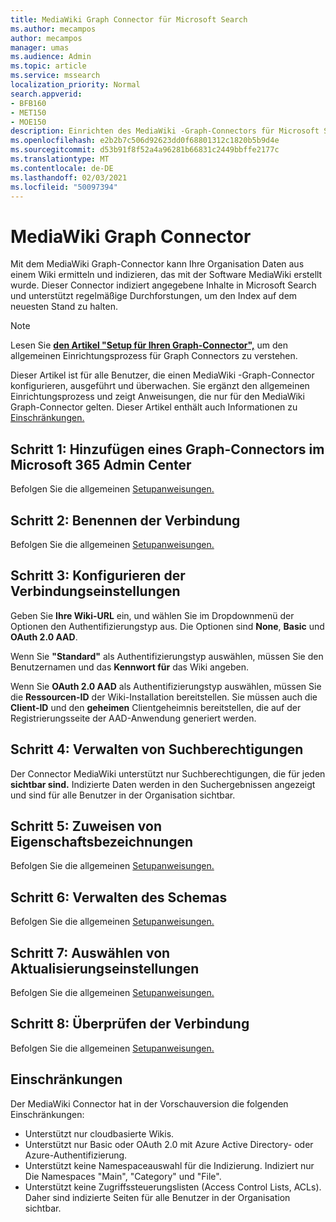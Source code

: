 ```yaml
---
title: MediaWiki Graph Connector für Microsoft Search
ms.author: mecampos
author: mecampos
manager: umas
ms.audience: Admin
ms.topic: article
ms.service: mssearch
localization_priority: Normal
search.appverid:
- BFB160
- MET150
- MOE150
description: Einrichten des MediaWiki -Graph-Connectors für Microsoft Search
ms.openlocfilehash: e2b2b7c506d92623dd0f68801312c1820b5b9d4e
ms.sourcegitcommit: d53b91f8f52a4a96281b66831c2449bbffe2177c
ms.translationtype: MT
ms.contentlocale: de-DE
ms.lasthandoff: 02/03/2021
ms.locfileid: "50097394"
---
```

<!---Previous ms.author: monaray --->

# <a name="mediawiki-graph-connector"></a>MediaWiki Graph Connector

Mit dem MediaWiki Graph-Connector kann Ihre Organisation Daten aus einem Wiki ermitteln und indizieren, das mit der Software MediaWiki erstellt wurde. Dieser Connector indiziert angegebene Inhalte in Microsoft Search und unterstützt regelmäßige Durchforstungen, um den Index auf dem neuesten Stand zu halten.

> [!NOTE]
> Lesen Sie [**den Artikel "Setup für Ihren Graph-Connector",**](configure-connector.md) um den allgemeinen Einrichtungsprozess für Graph Connectors zu verstehen.

Dieser Artikel ist für alle Benutzer, die einen MediaWiki -Graph-Connector konfigurieren, ausgeführt und überwachen. Sie ergänzt den allgemeinen Einrichtungsprozess und zeigt Anweisungen, die nur für den MediaWiki Graph-Connector gelten. Dieser Artikel enthält auch Informationen zu [Einschränkungen.](#limitations)

<!---## Before you get started-->

<!---Insert "Before you get started" recommendations for this data source-->

## <a name="step-1-add-a-graph-connector-in-the-microsoft-365-admin-center"></a>Schritt 1: Hinzufügen eines Graph-Connectors im Microsoft 365 Admin Center

Befolgen Sie die allgemeinen [Setupanweisungen.](https://docs.microsoft.com/microsoftsearch/configure-connector)
<!---If the above phrase does not apply, delete it and insert specific details for your data source that are different from general setup instructions.-->

## <a name="step-2-name-the-connection"></a>Schritt 2: Benennen der Verbindung

Befolgen Sie die allgemeinen [Setupanweisungen.](https://docs.microsoft.com/microsoftsearch/configure-connector)
<!---If the above phrase does not apply, delete it and insert specific details for your data source that are different from general setup instructions.-->

## <a name="step-3-configure-the-connection-settings"></a>Schritt 3: Konfigurieren der Verbindungseinstellungen

Geben Sie **Ihre Wiki-URL** ein, und wählen Sie im Dropdownmenü der Optionen den Authentifizierungstyp aus.  Die Optionen sind **None**, **Basic** und **OAuth 2.0 AAD**.

Wenn Sie **"Standard"** als Authentifizierungstyp  auswählen, müssen Sie den Benutzernamen und das **Kennwort für** das Wiki angeben.

Wenn Sie **OAuth 2.0 AAD** als Authentifizierungstyp auswählen, müssen Sie die **Ressourcen-ID** der Wiki-Installation bereitstellen. Sie müssen auch die **Client-ID** und den **geheimen** Clientgeheimnis bereitstellen, die auf der Registrierungsseite der AAD-Anwendung generiert werden.

## <a name="step-4-manage-search-permissions"></a>Schritt 4: Verwalten von Suchberechtigungen

Der Connector MediaWiki unterstützt nur Suchberechtigungen, die für jeden **sichtbar sind.** Indizierte Daten werden in den Suchergebnissen angezeigt und sind für alle Benutzer in der Organisation sichtbar.

## <a name="step-5-assign-property-labels"></a>Schritt 5: Zuweisen von Eigenschaftsbezeichnungen

Befolgen Sie die allgemeinen [Setupanweisungen.](https://docs.microsoft.com/microsoftsearch/configure-connector)
<!---If the above phrase does not apply, delete it and insert specific details for your data source that are different from general setup instructions.-->

## <a name="step-6-manage-schema"></a>Schritt 6: Verwalten des Schemas

Befolgen Sie die allgemeinen [Setupanweisungen.](https://docs.microsoft.com/microsoftsearch/configure-connector)
<!---If the above phrase does not apply, delete it and insert specific details for your data source that are different from general setup instructions.-->

## <a name="step-7-choose-refresh-settings"></a>Schritt 7: Auswählen von Aktualisierungseinstellungen

Befolgen Sie die allgemeinen [Setupanweisungen.](https://docs.microsoft.com/microsoftsearch/configure-connector)
<!---If the above phrase does not apply, delete it and insert specific details for your data source that are different from general setup instructions.-->

## <a name="step-8-review-connection"></a>Schritt 8: Überprüfen der Verbindung

Befolgen Sie die allgemeinen [Setupanweisungen.](https://docs.microsoft.com/microsoftsearch/configure-connector)
<!---If the above phrase does not apply, delete it and insert specific details for your data source that are different from general setup instructions.-->

<!---## Troubleshooting-->
<!---To be added-->

## <a name="limitations"></a>Einschränkungen

Der MediaWiki Connector hat in der Vorschauversion die folgenden Einschränkungen:

* Unterstützt nur cloudbasierte Wikis.
* Unterstützt nur Basic oder OAuth 2.0 mit Azure Active Directory- oder Azure-Authentifizierung.
* Unterstützt keine Namespaceauswahl für die Indizierung. Indiziert nur Die Namespaces "Main", "Category" und "File".
* Unterstützt keine Zugriffssteuerungslisten (Access Control Lists, ACLs). Daher sind indizierte Seiten für alle Benutzer in der Organisation sichtbar.
